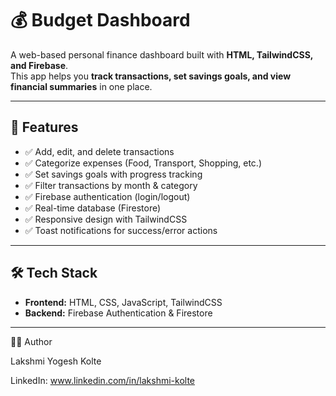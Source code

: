 # 💰 Budget Dashboard

A web-based personal finance dashboard built with **HTML, TailwindCSS, and Firebase**.  
This app helps you **track transactions, set savings goals, and view financial summaries** in one place.

---

## 🚀 Features
- ✅ Add, edit, and delete transactions  
- ✅ Categorize expenses (Food, Transport, Shopping, etc.)  
- ✅ Set savings goals with progress tracking  
- ✅ Filter transactions by month & category  
- ✅ Firebase authentication (login/logout)  
- ✅ Real-time database (Firestore)  
- ✅ Responsive design with TailwindCSS  
- ✅ Toast notifications for success/error actions  

---

## 🛠️ Tech Stack
- **Frontend:** HTML, CSS, JavaScript, TailwindCSS  
- **Backend:** Firebase Authentication & Firestore
  
---

👨‍💻 Author

Lakshmi Yogesh Kolte

LinkedIn: www.linkedin.com/in/lakshmi-kolte
